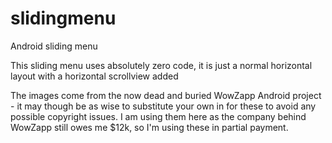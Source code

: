 slidingmenu
===========

Android sliding menu

This sliding menu uses absolutely zero code, it is just a normal horizontal layout with a horizontal scrollview added

The images come from the now dead and buried WowZapp Android project - it may though be as wise to substitute your own in for these to avoid any possible copyright issues. I am using them here as the company behind WowZapp still owes me $12k, so I'm using these in partial payment.
